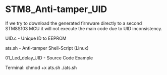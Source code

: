 # STM8_Anti-tamper_UID

If we try to download the generated firmware directly to a second STM8S103 MCU it will not execute the main code due to UID inconsistency.


UID.c - Unique ID to EEPROM

ats.sh - Anti-tamper Shell-Script (Linux)

01_Led_delay_UID - Source Code Example


Terminal:
chmod +x ats.sh
./ats.sh
